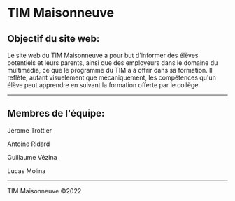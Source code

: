 # TIM Maisonneuve


## Objectif du site web:

Le site web du TIM Maisonneuve a pour but d'informer des élèves potentiels et leurs parents, ainsi que des employeurs dans le domaine du multimédia, ce que le programme du TIM a à offrir dans sa formation. Il reflète, autant visuelement que mécaniquement, les compétences qu'un élève peut apprendre en suivant la formation offerte par le collège.


-----------------------


## Membres de l'équipe:

Jérome Trottier

Antoine Ridard

Guillaume Vézina

Lucas Molina


-----------------------


TIM Maisonneuve ©2022
